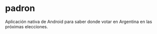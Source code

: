 padron
======

Aplicación nativa de Android para saber donde votar en Argentina en las próximas elecciones.
